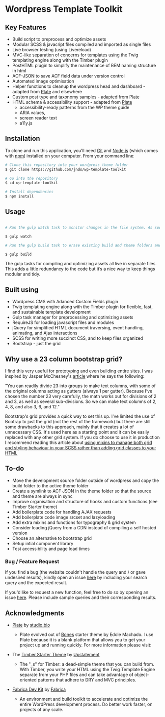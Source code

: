 
# Wordpress Template Toolkit


## Key Features

* Build script to preprocess and optimize assets
* Modular SCSS & javacript files compiled and imported as single files
* Live browser testing (using Livereload)
* MVC-like separation of concerns for templates using the Twig templating engine along with the Timber plugin 
* PostHTML plugin to simplify the maintenance of BEM naming structure in html
* ACF-JSON to save ACF field data under version control
* Automated image optimisation
* Helper functions to cleanup the wordpress head and dashboard - adapted from [Plate](https://studio.bio/themes/plate) and elsewhere
* Custom post type and taxonomy samples - adapted from [Plate](https://studio.bio/themes/plate)
* HTML schema & accessibility support - adapted from [Plate](https://studio.bio/themes/plate)
  - accessibility-ready patterns from the WP theme guide 
  - ARIA values, 
  - screen reader text 
  - a11y.js


## Installation

To clone and run this application, you'll need [Git](https://git-scm.com) and [Node.js](https://nodejs.org/en/download/) (which comes with [npm](http://npmjs.com)) installed on your computer. From your command line:

```bash
# Clone this repository into your wordpress theme folder
$ git clone https://github.com/jnds/wp-template-toolkit

# Go into the repository
$ cd wp-template-toolkit

# Install dependencies
$ npm install
```


## Usage

```bash

# Run the gulp watch task to monitor changes in the file system. As soon as you save a file, it is preprocessed as needed and the browser is refreshed

$ gulp watch

# Run the gulp build task to erase existing build and theme folders and compile the latest version

$ gulp build

```
The gulp tasks for compiling and optimizing assets all live in separate files. This adds a little redundancy to the code but it’s a nice way to keep things modular and tidy. 


## Built using 
- Wordpress CMS with Adanced Custom Fields plugin
- Twig templating engine along with the Timber plugin for flexible, fast, and sustainable template development
- Gulp task manager for preprocessing and optimizing assets
- RequireJS for loading javascript files and modules
- jQuery for simplified HTML document traversing, event handling, animating, and Ajax interactions
- SCSS for writing more succinct CSS, and to keep files organized
- Bootstrap - just the grid


## Why use a 23 column bootstrap grid?

I find this very useful for prototyping and even building entire sites. I was inspired by Jasper McChesney's [article](http://breakforsense.net/flexible-layout-23-column-grid/) where he says the following:

"You can readily divide 23 into groups to make text columns, with some of the original columns acting as gutters (always 1 per gutter). Because I’ve chosen the number 23 very carefully, the math works out for divisions of 2 and 3, as well as several sub-divisions. So we can make text columns of 2, 4, 8, and also 3, 6, and 12."

Bootstrap's grid provides a quick way to set this up. I've limited the use of Bootrap to just the grid (not the rest of the framework) but there are still some drawbacks to this approach, mainly that it creates a lot of unnecessary CSS. It's used here as a starting point and it can be easily replaced with any other grid system. If you do choose to use it in production I recommend reading this article about [using mixins to manage both grid and styling behaviour in your SCSS rather than adding grid classes to your HTML](https://medium.com/@erik_flowers/how-youve-been-getting-the-bootstrap-grid-all-wrong-and-how-to-fix-it-6d97b920aa40)


## To-do

- Move the development source folder outside of wordpress and copy the build folder to the active theme folder
- Create a symlink to ACF JSON in the theme folder so that the source and theme are always in sync
- Improve organisation and structure of hooks and custom functions (see Timber Starter theme)
- Add boilerplate code for handling AJAX requests
- Add boilerplate code image srcset and lazyloading
- Add extra mixins and functions for typography & grid system
- Consider loading jQuery from a CDN instead of compiling a self hosted version
- Choose an alternative to bootstrap grid
- Setup intial component library
- Test accessibility and page load times


### Bug / Feature Request

If you find a bug (the website couldn't handle the query and / or gave undesired results), kindly open an issue [here](https://github.com/jnds/wp-template-toolkit/issues/new) by including your search query and the expected result.

If you'd like to request a new function, feel free to do so by opening an issue [here](https://github.com/jnds/wp-template-toolkit/issues/new). Please include sample queries and their corresponding results.


## Acknowledgments

* ️[Plate](https://studio.bio/themes/plate) by [studio.bio](https://studio.bio/)
  - Plate evolved out of [Bones](https://themble.com/bones/) starter theme by Eddie Machado. I use Plate because it is a blank platform that allows you to get your project up and running quickly. For more information please visit: 

* The [Timber Starter Theme](https://github.com/timber/starter-theme) by [Upstatement](https://www.upstatement.com)
  - The "_s" for Timber: a dead-simple theme that you can build from. With Timber, you write your HTML using the Twig Template Engine separate from your PHP files and can take advantage of object-oriented patterns that adhere to DRY and MVC principles.

* [Fabrica Dev Kit](https://fabri.ca/wp-tools/) by [Fabrica](https://fabri.ca)
  - An environment and build toolkit to accelerate and optimize the entire WordPress development process. Do better work faster, on projects of any scale.